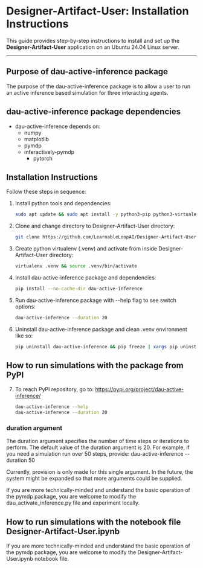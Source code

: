 # Designer-Artifact-User: Installation Instructions

This guide provides step-by-step instructions to install and set up the **Designer-Artifact-User** application on an Ubuntu 24.04 Linux server.

---
## Purpose of dau-active-inference package

The purpose of the dau-active-inference package is to allow a user to run an active inference based simulation for three interacting agents.

## dau-active-inference package dependencies

- dau-active-inference depends on:
   - numpy
   - matplotlib
   - pymdp
   - inferactively-pymdp
      - pytorch

## Installation Instructions

Follow these steps in sequence:

1. Install python tools and dependencies:
   ```bash
   sudo apt update && sudo apt install -y python3-pip python3-virtualenv git

2. Clone and change directory to Designer-Artifact-User directory:
   ```bash
   git clone https://github.com/LearnableLoopAI/Designer-Artifact-User && cd Designer-Artifact-User

3. Create python virtualenv (.venv) and activate from inside Designer-Artifact-User directory:
   ```bash
   virtualenv .venv && source .venv/bin/activate

4. Install dau-active-inference package and dependencies:
   ```bash
   pip install --no-cache-dir dau-active-inference

5. Run dau-active-inference package with --help flag to see switch options:
   ```bash
   dau-active-inference --duration 20

6. Uninstall dau-active-inference package and clean .venv environment like so:
   ```bash
   pip uninstall dau-active-inference && pip freeze | xargs pip uninstall -y

## How to run simulations with the package from PyPI

7. To reach PyPI repository, go to: https://pypi.org/project/dau-active-inference/
   ```bash
   dau-active-inference --help
   dau-active-inference --duration 20

### duration argument

The duration argument specifies the number of time steps or iterations to perform. The default value of the duration argument is 20. For example, if you need a simulation run over 50 steps, provide:
dau-active-inference --duration 50

Currently, provision is only made for this single argument. In the future, the system might be expanded so that more arguments could be supplied.

If you are more technically-minded and understand the basic operation of the pymdp package, you are welcome to modify the dau_activate_inference.py file and experiment locally.

## How to run simulations with the notebook file Designer-Artifact-User.ipynb

If you are more technically-minded and understand the basic operation of the pymdp package, you are welcome to modify the Designer-Artifact-User.ipynb notebook file.
